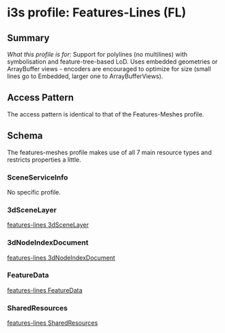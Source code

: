# i3s profile: Features-Lines (FL)

## Summary

*What this profile is for:* Support for polylines (no multilines) with symbolisation and feature-tree-based LoD. 
Uses embedded geometries or ArrayBuffer views - encoders are encouraged to optimize for size (small lines go to Embedded, larger one to ArrayBufferViews).

## Access Pattern

<p>The access pattern is identical to that of the Features-Meshes profile.</p>

## Schema

The features-meshes profile makes use of all 7 main resource types and restricts properties a little.

### SceneServiceInfo

No specific profile.

### 3dSceneLayer

[features-lines 3dSceneLayer](./profiles/features-lines/rules/docs/3dSceneLayerRules.html)

### 3dNodeIndexDocument

[features-lines 3dNodeIndexDocument](./profiles/features-lines/rules/docs/3dNodeIndexDocumentRules.html)

### FeatureData

[features-lines FeatureData](./profiles/features-lines/rules/docs/FeatureDataRules.html)

### SharedResources

[features-lines SharedResources](./profiles/features-lines/rules/docs/SharedResourceRules.html)